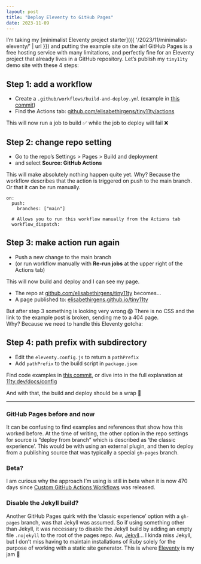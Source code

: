 ```yaml
---
layout: post
title: "Deploy Eleventy to GitHub Pages"
date: 2023-11-09
---
```


I’m taking my [minimalist Eleventy project starter]({{ '/2023/11/minimalist-eleventy/' | url }}) and putting the example site on the air! GitHub Pages is a free hosting service with many limitations, and perfectly fine for an Eleventy project that already lives in a GitHub repository. Let’s publish my `tiny11ty` demo site with these 4 steps:

## Step 1: add a workflow

- Create a `.github/workflows/build-and-deploy.yml` (example in [this commit](https://github.com/elisabethirgens/tiny11ty/commit/06168c69eeb16d480a81d59d3f7521ccb3bbe234))
- Find the Actions tab: [github.com/elisabethirgens/tiny11ty/actions](https://github.com/elisabethirgens/tiny11ty/actions/)

This will now run a job to build ✅ while the job to deploy will fail ❌

## Step 2: change repo setting

- Go to the repo’s Settings > Pages > Build and deployment
- and select **Source: GitHub Actions**

This will make absolutely nothing happen quite yet. Why? Because the workflow describes that the action is triggered on push to the main branch. Or that it can be run manually.

```
on:
  push:
    branches: ["main"]

  # Allows you to run this workflow manually from the Actions tab
  workflow_dispatch:
```

## Step 3: make action run again

- Push a new change to the main branch
- (or run workflow manually with **Re-run jobs** at the upper right of the Actions tab)

This will now build and deploy and I can see my page.

- The repo at [github.com/elisabethirgens/tiny11ty](https://github.com/elisabethirgens/tiny11ty) becomes…
- A page published to: [elisabethirgens.github.io/tiny11ty](https://elisabethirgens.github.io/tiny11ty/)

But after step 3 something is looking very wrong 😱 There is no CSS and the link to the example post is broken, sending me to a 404 page. Why?&nbsp;Because we need to handle this Eleventy gotcha:

## Step 4: path prefix with subdirectory

- Edit the `eleventy.config.js` to return a `pathPrefix`
- Add `pathPrefix` to the build script in `package.json`

Find code examples in [this commit](https://github.com/elisabethirgens/tiny11ty/commit/69ec97a9d87e572aa6f3eb933c3f969625e137dd), or dive into in the full explanation at [11ty.dev/docs/config](https://www.11ty.dev/docs/config/#deploy-to-a-subdirectory-with-a-path-prefix)

And with that, the build and deploy should be a wrap 💝

---

### GitHub Pages before and now

It can be confusing to find examples and references that show how this worked before. At the time of writing, the other option in the repo settings for source is “deploy from branch” which is described as ‘the classic experience’. This would
be with using an external plugin, and then to deploy from a publishing source that was typically a special `gh-pages` branch.

### Beta?

I am curious why the approach I’m using is still in beta when it is now 470 days since [Custom GitHub Actions Workflows](https://github.blog/changelog/2022-07-27-github-pages-custom-github-actions-workflows-beta/) was released.

### Disable the Jekyll build?

Another GitHub Pages quirk with the ‘classic experience’ option with a `gh-pages` branch, was that Jekyll was assumed. So if using something other than Jekyll, it was necessary to disable the Jekyll build by adding an empty file `.nojekyll` to the root of the pages repo. Aw, [Jekyll](https://jekyllrb.com/)… I kinda miss Jekyll, but I don’t miss having to maintain installations of Ruby solely for the purpose of working with a static site generator. This is where [Eleventy](https://www.11ty.dev/docs/get-started/) is my jam 🎈

